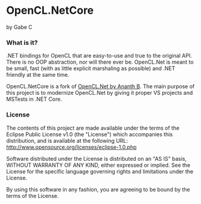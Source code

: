# OpenCL.NetCore
by Gabe C

### What is it?
.NET bindings for OpenCL that are easy-to-use and true to the original API. There is no 
OOP abstraction, nor will there ever be. OpenCL.Net is meant to be small, fast (with as 
little explicit marshaling as possible) and .NET friendly at the same time.

OpenCL.NetCore is a fork of [OpenCL.Net by Ananth B](https://github.com/dgsantana/OpenCL.NET/). The main purpose of this project is to modernize OpenCL.Net by giving it proper VS projects and MSTests in .NET Core.

### License
The contents of this project are made available under the terms of the
Eclipse Public License v1.0 (the "License") which accompanies this
distribution, and is available at the following URL:
http://www.opensource.org/licenses/eclipse-1.0.php

Software distributed under the License is distributed on an "AS IS" basis,
WITHOUT WARRANTY OF ANY KIND, either expressed or implied. See the License for
the specific language governing rights and limitations under the License.

By using this software in any fashion, you are agreeing to be bound by the
terms of the License.